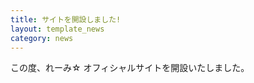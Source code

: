 ```yaml
---
title: サイトを開設しました!
layout: template_news
category: news
---
```


この度、れーみ&#x2606; オフィシャルサイトを開設いたしました。